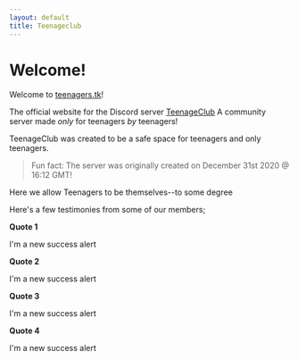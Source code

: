 ```yaml
---
layout: default
title: Teenageclub
---
```

<link rel="stylesheet" href="assets\css\alerts.css">

# Welcome!

Welcome to [teenagers.tk](https://teenagers.tk)!

The official website for the Discord server [TeenageClub](https://discord.gg/WSysUXZrpD)
A community server made *only* for teenagers *by* teenagers!

TeenageClub was created to be a safe space for teenagers and only teenagers.
> Fun fact: The server was originally created on December 31st 2020 @ 16:12 GMT!


Here we allow Teenagers to be themselves--to some degree

Here's a few testimonies from some of our members;

<div class="container mt-5">
    <div class="alert alert-success new p-4">
      <strong class="text-info">Quote 1</strong>
      <p class="mb-0 text-light">I'm a new success alert</p>
    </div>
    <div class="alert alert-success new p-4">
      <strong class="text-info">Quote 2</strong>
      <p class="mb-0 text-light">I'm a new success alert</p>
    </div>
    <div class="alert alert-success new p-4">
      <strong class="text-info">Quote 3</strong>
      <p class="mb-0 text-light">I'm a new success alert</p>
    </div>
    <div class="alert alert-success new p-4">
      <strong class="text-info">Quote 4</strong>
      <p class="mb-0 text-light">I'm a new success alert</p>
    </div>
</div>